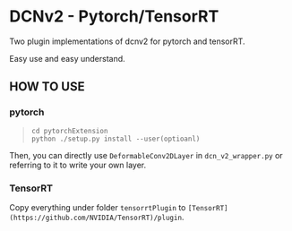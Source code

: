 # DCNv2 - Pytorch/TensorRT

Two plugin implementations of dcnv2 for pytorch and tensorRT.

Easy use and easy understand.

## HOW TO USE

### pytorch

>`cd pytorchExtension`  
>`python ./setup.py install --user(optioanl)`  

Then, you can directly use `DeformableConv2DLayer` in `dcn_v2_wrapper.py` or referring to it to write your own layer.

### TensorRT

Copy everything under folder `tensorrtPlugin` to `[TensorRT](https://github.com/NVIDIA/TensorRT)/plugin`.